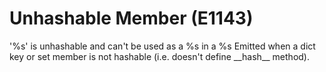 # Unhashable Member (E1143)

'%s' is unhashable and can't be used as a %s in a %s Emitted when a dict
key or set member is not hashable (i.e. doesn't define \_\_hash\_\_
method).

